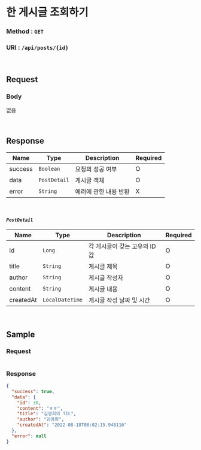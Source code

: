 # 한 게시글 조회하기

### Method : **`GET`**

### URI : `/api/posts/{id}`

<br>

## Request

### Body

없음

<br>

## Response

| Name | Type | Description | Required |
|--|--|--|--|
| success | `Boolean` | 요청의 성공 여부 |  O |
| data | `PostDetail` | 게시글 객체 | O |
| error | `String` | 에러에 관한 내용 반환 | X |

<br>

#### ***`PostDetail`***



| Name | Type | Description | Required |
|--|--|--|--|
| id | `Long` | 각 게시글이 갖는 고유의 ID값 | O |
| title | `String` | 게시글 제목 | O |
| author | `String` | 게시글 작성자 | O |
| content | `String` | 게시글 내용 | O |
| createdAt | `LocalDateTime` | 게시글 작성 날짜 및 시간 | O |

<br>

## Sample

### Request
```json

```

### Response
```json
{
  "success": true,
  "data": {
    "id": 30,
    "content": "ㅎㅎ",
    "title": "김영희의 TIL",
    "author": "김영희",
    "createdAt": "2022-08-18T08:02:15.948116"
  },
  "error": null
}
```

